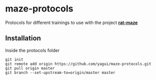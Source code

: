 # maze-protocols
Protocols for different trainings to use with the project 
[**rat-maze**](https://github.com/yagui/rat-maze) 

## Installation

Inside the protocols folder

```
git init
git remote add origin https://github.com/yagui/maze-protocols.git
git pull origin master
git branch --set-upstream-to=origin/master master
```
